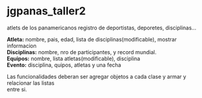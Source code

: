# jgpanas_taller2


atlets de los panamericanos
registro de deportistas, deporetes, disciplinas...

**Atleta:** nombre, pais, edad, lista de disciplinas(modificable), mostrar informacion  
**Disciplinas:** nombre, nro de participantes, y record mundial.  
**Equipos:** nombre, lista atletas(modificable), disciplina  
**Evento:** disciplina, quipos, atletas y una fecha  

Las funcionalidades deberan ser agregar objetos a cada clase y armar y relacionar las listas   
entre si.
